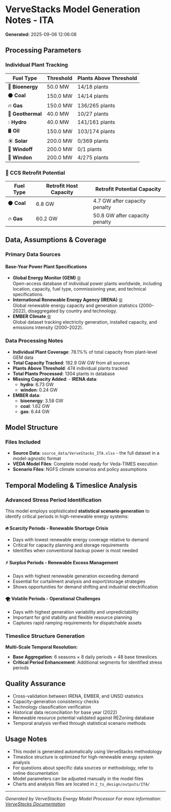 # VerveStacks Model Generation Notes - ITA
**Generated:** 2025-09-06 12:06:08


## Processing Parameters

### Individual Plant Tracking
| **Fuel Type** | **Threshold** | **Plants Above Threshold** |
|---------------|---------------|---------------------------|
| 🌱 **Bioenergy** | 50.0 MW | 14/18 plants |
| ⚫ **Coal** | 150.0 MW | 14/14 plants |
| 🔥 **Gas** | 150.0 MW | 136/265 plants |
| 🌋 **Geothermal** | 40.0 MW | 10/27 plants |
| 💧 **Hydro** | 40.0 MW | 141/161 plants |
| 🛢️ **Oil** | 150.0 MW | 103/174 plants |
| ☀️ **Solar** | 200.0 MW | 0/369 plants |
| 🌊 **Windoff** | 200.0 MW | 0/1 plants |
| 💨 **Windon** | 200.0 MW | 4/275 plants |


### 🔄 CCS Retrofit Potential
| **Fuel Type** | **Retrofit Host Capacity** | **Retrofit Potential Capacity**
|---------------|----------------------------|-------------------------------|
| ⚫ **Coal** | 6.8 GW | 4.7 GW after capacity penalty |
| 🔥 **Gas** | 60.2 GW | 50.8 GW after capacity penalty |


## Data, Assumptions & Coverage

### Primary Data Sources

#### Base-Year Power Plant Specifications
- **Global Energy Monitor (GEM)** [🌐](https://globalenergymonitor.org)  
  Open-access database of individual power plants worldwide, including location, capacity, fuel type, commissioning year, and technical specifications.
- **International Renewable Energy Agency (IRENA)** [🌐](https://www.irena.org/Statistics)  
  Global renewable energy capacity and generation statistics (2000–2022), disaggregated by country and technology.
- **EMBER Climate** [🌐](https://ember-climate.org/data/)  
  Global dataset tracking electricity generation, installed capacity, and emissions intensity (2000–2022).

### Data Processing Notes
- **Individual Plant Coverage**: 78.1%% of total capacity from plant-level GEM data
- **Total Capacity Tracked**: 182.9 GW GW from all sources
- **Plants Above Threshold**: 474 individual plants tracked
- **Total Plants Processed**: 1304 plants in database
- **Missing Capacity Added**: - **IRENA data**:
  - **hydro**: 6.73 GW
  - **windon**: 0.24 GW
- **EMBER data**:
  - **bioenergy**: 3.58 GW
  - **coal**: 1.62 GW
  - **gas**: 6.44 GW


## Model Structure

### Files Included
- **Source Data**: `source_data/VerveStacks_ITA.xlsx` - the full dataset in a model-agnostic format
- **VEDA Model Files**: Complete model ready for Veda-TIMES execution
- **Scenario Files**: NGFS climate scenarios and policy assumptions


## Temporal Modeling & Timeslice Analysis

### Advanced Stress Period Identification

This model employs sophisticated **statistical scenario generation** to identify critical periods in high-renewable energy systems:

#### 🔥 **Scarcity Periods** - Renewable Shortage Crisis
- Days with lowest renewable energy coverage relative to demand
- Critical for capacity planning and storage requirements
- Identifies when conventional backup power is most needed

#### ⚡ **Surplus Periods** - Renewable Excess Management  
- Days with highest renewable generation exceeding demand
- Essential for curtailment analysis and export/storage strategies
- Shows opportunities for demand shifting and industrial electrification

#### 🌪️ **Volatile Periods** - Operational Challenges
- Days with highest generation variability and unpredictability
- Important for grid stability and flexible resource planning
- Captures rapid ramping requirements for dispatchable assets

### Timeslice Structure Generation
**Multi-Scale Temporal Resolution:**
- **Base Aggregation**: 6 seasons × 8 daily periods = 48 base timeslices
- **Critical Period Enhancement**: Additional segments for identified stress periods


## Quality Assurance

- Cross-validation between IRENA, EMBER, and UNSD statistics
- Capacity-generation consistency checks
- Technology classification verification
- Historical data reconciliation for base year (2022)
- Renewable resource potential validated against REZoning database
- Temporal analysis verified through statistical scenario methods


## Usage Notes

- This model is generated automatically using VerveStacks methodology
- Timeslice structure is optimized for high-renewable energy system analysis
- For questions about specific data sources or methodology, refer to online documentation
- Model parameters can be adjusted manually in the model files
- Charts and analysis files are located in `2_ts_design/outputs/ITA/`

---
*Generated by VerveStacks Energy Model Processor*
*For more information: [VerveStacks Documentation](https://github.com/your-org/vervestacks)*
